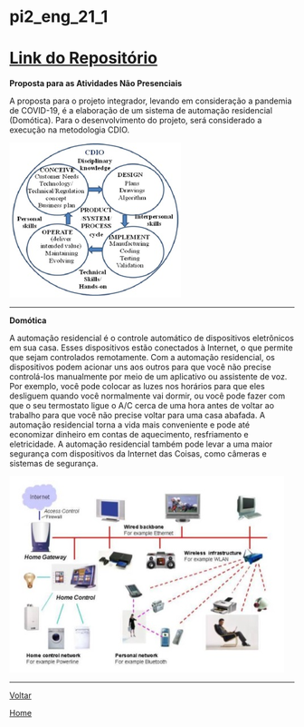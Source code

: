 # pi2\_eng\_21\_1

# [Link do Repositório](https://github.com/LPAE/pi2_eng_21_1)

**Proposta para as Atividades Não Presenciais**

A proposta para o projeto integrador, levando em consideração a pandemia de COVID-19, é a elaboração de um sistema de automação residencial (Domótica). Para o desenvolvimento do projeto, será considerado a execução na metodologia CDIO.

![Conceito PI2](./img/cdio.jpg)

---
 **Domótica**

 A automação residencial é o controle automático de dispositivos eletrônicos em sua casa. Esses dispositivos estão conectados à Internet, o que permite que sejam controlados remotamente. Com a automação residencial, os dispositivos podem acionar uns aos outros para que você não precise controlá-los manualmente por meio de um aplicativo ou assistente de voz. Por exemplo, você pode colocar as luzes nos horários para que eles desliguem quando você normalmente vai dormir, ou você pode fazer com que o seu termostato ligue o A/C cerca de uma hora antes de voltar ao trabalho para que você não precise voltar para uma casa abafada. A automação residencial torna a vida mais conveniente e pode até economizar dinheiro em contas de aquecimento, resfriamento e eletricidade. A automação residencial também pode levar a uma maior segurança com dispositivos da Internet das Coisas, como câmeras e sistemas de  segurança.



![Conceito PI2](./img/domotica_1.jpg)

------------------------------------------

[Voltar](./../)

[Home](https://lpae.github.io/)
